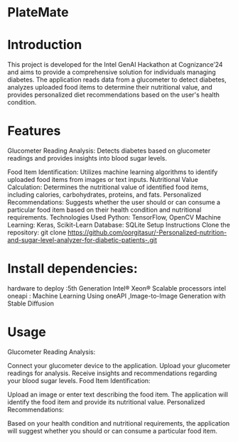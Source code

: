 # PlateMate

# Introduction
This project is developed for the Intel GenAI Hackathon at Cognizance’24 and aims to provide a comprehensive solution for individuals managing diabetes. The application reads data from a glucometer to detect diabetes, analyzes uploaded food items to determine their nutritional value, and provides personalized diet recommendations based on the user's health condition.


# Features
Glucometer Reading Analysis: Detects diabetes based on glucometer readings and provides insights into blood sugar levels.

Food Item Identification: Utilizes machine learning algorithms to identify uploaded food items from images or text inputs.
Nutritional Value Calculation: Determines the nutritional value of identified food items, including calories, carbohydrates, proteins, and fats.
Personalized Recommendations: Suggests whether the user should or can consume a particular food item based on their health condition and nutritional requirements.
Technologies Used
Python: TensorFlow, OpenCV
Machine Learning: Keras, Scikit-Learn
Database: SQLite
Setup Instructions
Clone the repository:
git clone https://github.com/oorgitasur/-Personalized-nutrition-and-sugar-level-analyzer-for-diabetic-patients-.git


# Install dependencies:

hardware to deploy :5th Generation Intel® Xeon® Scalable processors 
intel oneapi : Machine Learning Using oneAPI ,Image-to-Image Generation with Stable Diffusion


# Usage
Glucometer Reading Analysis:

Connect your glucometer device to the application.
Upload your glucometer readings for analysis.
Receive insights and recommendations regarding your blood sugar levels.
Food Item Identification:

Upload an image or enter text describing the food item.
The application will identify the food item and provide its nutritional value.
Personalized Recommendations:

Based on your health condition and nutritional requirements, the application will suggest whether you should or can consume a particular food item.

